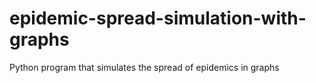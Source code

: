 # epidemic-spread-simulation-with-graphs
Python program that simulates the spread of epidemics in graphs
